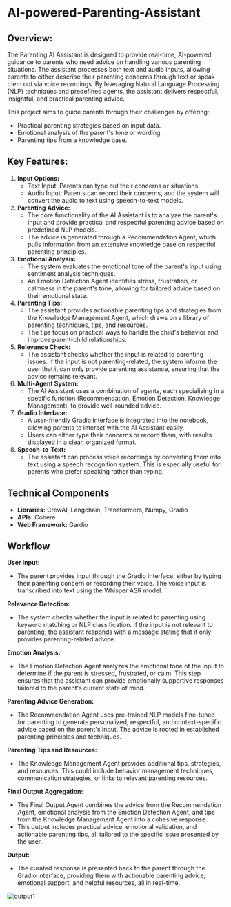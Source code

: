 # AI-powered-Parenting-Assistant

## Overview: 
The Parenting AI Assistant is designed to provide real-time, AI-powered guidance to parents who need advice on handling various parenting situations. The assistant processes both text and audio inputs, allowing parents to either describe their parenting concerns through text or speak them out via voice recordings. By leveraging Natural Language Processing (NLP) techniques and predefined agents, the assistant delivers respectful, insightful, and practical parenting advice.

This project aims to guide parents through their challenges by offering:
- Practical parenting strategies based on input data.
- Emotional analysis of the parent's tone or wording.
- Parenting tips from a knowledge base.

## Key Features:
1. 	**Input Options:**
    - Text Input: Parents can type out their concerns or situations.
    - Audio Input: Parents can record their concerns, and the system will convert the audio to text using speech-to-text models.
2.	**Parenting Advice:**
    - The core functionality of the AI Assistant is to analyze the parent's input and provide practical and respectful parenting advice based on predefined NLP models.
    - The advice is generated through a Recommendation Agent, which pulls information from an extensive knowledge base on respectful parenting principles.
3.	**Emotional Analysis:**
    - The system evaluates the emotional tone of the parent's input using sentiment analysis techniques.
    - An Emotion Detection Agent identifies stress, frustration, or calmness in the parent's tone, allowing for tailored advice based on their emotional state.
4.	**Parenting Tips:**
    - The assistant provides actionable parenting tips and strategies from the Knowledge Management Agent, which draws on a library of parenting techniques, tips, and resources.
    - The tips focus on practical ways to handle the child's behavior and improve parent-child relationships.
5.	**Relevance Check:**
    - The assistant checks whether the input is related to parenting issues. If the input is not parenting-related, the system informs the user that it can only provide parenting assistance, ensuring that the advice remains relevant.
6.	**Multi-Agent System:**
    - The AI Assistant uses a combination of agents, each specializing in a specific function (Recommendation, Emotion Detection, Knowledge Management), to provide well-rounded advice.
7.	**Gradio Interface:**
    - A user-friendly Gradio interface is integrated into the notebook, allowing parents to interact with the AI Assistant easily.
    - Users can either type their concerns or record them, with results displayed in a clear, organized format.
8.	**Speech-to-Text:**
    - The assistant can process voice recordings by converting them into text using a speech recognition system. This is especially useful for parents who prefer speaking rather than typing.

## Technical Components

- **Libraries:** CrewAI, Langchain, Transformers, Numpy, Gradio
- **APIs:** Cohere
- **Web Framework:** Gardio

## Workflow
**User Input:**

- The parent provides input through the Gradio interface, either by typing their parenting concern or recording their voice. The voice input is transcribed into text using the Whisper ASR model.

**Relevance Detection:**

- The system checks whether the input is related to parenting using keyword matching or NLP classification. If the input is not relevant to parenting, the assistant responds with a message stating that it only provides parenting-related advice.

**Emotion Analysis:**

- The Emotion Detection Agent analyzes the emotional tone of the input to determine if the parent is stressed, frustrated, or calm. This step ensures that the assistant can provide emotionally supportive responses tailored to the parent's current state of mind.

**Parenting Advice Generation:**

- The Recommendation Agent uses pre-trained NLP models fine-tuned for parenting to generate personalized, respectful, and context-specific advice based on the parent's input. The advice is rooted in established parenting principles and techniques.

**Parenting Tips and Resources:**

- The Knowledge Management Agent provides additional tips, strategies, and resources. This could include behavior management techniques, communication strategies, or links to relevant parenting resources.
  
**Final Output Aggregation:**

- The Final Output Agent combines the advice from the Recommendation Agent, emotional analysis from the Emotion Detection Agent, and tips from the Knowledge Management Agent into a cohesive response.
- This output includes practical advice, emotional validation, and actionable parenting tips, all tailored to the specific issue presented by the user.

**Output:**

- The curated response is presented back to the parent through the Gradio interface, providing them with actionable parenting advice, emotional support, and helpful resources, all in real-time.


![output1](https://github.com/user-attachments/assets/71baf534-1cc7-4d3b-a9aa-cd6d770faebd)
